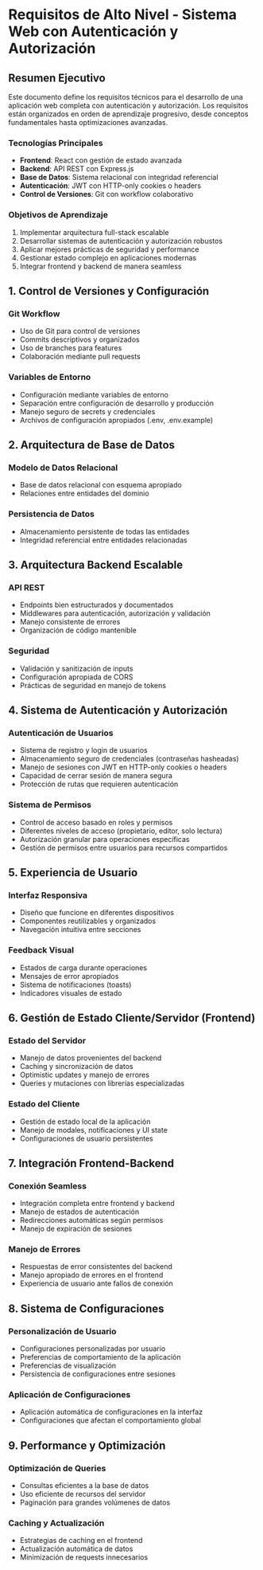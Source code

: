 # Requisitos de Alto Nivel - Sistema Web con Autenticación y Autorización

## Resumen Ejecutivo

Este documento define los requisitos técnicos para el desarrollo de una aplicación web completa con autenticación y autorización. Los requisitos están organizados en orden de aprendizaje progresivo, desde conceptos fundamentales hasta optimizaciones avanzadas.

### Tecnologías Principales

- **Frontend**: React con gestión de estado avanzada
- **Backend**: API REST con Express.js
- **Base de Datos**: Sistema relacional con integridad referencial
- **Autenticación**: JWT con HTTP-only cookies o headers
- **Control de Versiones**: Git con workflow colaborativo

### Objetivos de Aprendizaje

1. Implementar arquitectura full-stack escalable
2. Desarrollar sistemas de autenticación y autorización robustos
3. Aplicar mejores prácticas de seguridad y performance
4. Gestionar estado complejo en aplicaciones modernas
5. Integrar frontend y backend de manera seamless

## 1. Control de Versiones y Configuración

### Git Workflow

- Uso de Git para control de versiones
- Commits descriptivos y organizados
- Uso de branches para features
- Colaboración mediante pull requests

### Variables de Entorno

- Configuración mediante variables de entorno
- Separación entre configuración de desarrollo y producción
- Manejo seguro de secrets y credenciales
- Archivos de configuración apropiados (.env, .env.example)

## 2. Arquitectura de Base de Datos

### Modelo de Datos Relacional

- Base de datos relacional con esquema apropiado
- Relaciones entre entidades del dominio

### Persistencia de Datos

- Almacenamiento persistente de todas las entidades
- Integridad referencial entre entidades relacionadas

## 3. Arquitectura Backend Escalable

### API REST

- Endpoints bien estructurados y documentados
- Middlewares para autenticación, autorización y validación
- Manejo consistente de errores
- Organización de código mantenible

### Seguridad

- Validación y sanitización de inputs
- Configuración apropiada de CORS
- Prácticas de seguridad en manejo de tokens

## 4. Sistema de Autenticación y Autorización

### Autenticación de Usuarios

- Sistema de registro y login de usuarios
- Almacenamiento seguro de credenciales (contraseñas hasheadas)
- Manejo de sesiones con JWT en HTTP-only cookies o headers
- Capacidad de cerrar sesión de manera segura
- Protección de rutas que requieren autenticación

### Sistema de Permisos

- Control de acceso basado en roles y permisos
- Diferentes niveles de acceso (propietario, editor, solo lectura)
- Autorización granular para operaciones específicas
- Gestión de permisos entre usuarios para recursos compartidos

## 5. Experiencia de Usuario

### Interfaz Responsiva

- Diseño que funcione en diferentes dispositivos
- Componentes reutilizables y organizados
- Navegación intuitiva entre secciones

### Feedback Visual

- Estados de carga durante operaciones
- Mensajes de error apropiados
- Sistema de notificaciones (toasts)
- Indicadores visuales de estado

## 6. Gestión de Estado Cliente/Servidor (Frontend)

### Estado del Servidor

- Manejo de datos provenientes del backend
- Caching y sincronización de datos
- Optimistic updates y manejo de errores
- Queries y mutaciones con librerías especializadas

### Estado del Cliente

- Gestión de estado local de la aplicación
- Manejo de modales, notificaciones y UI state
- Configuraciones de usuario persistentes

## 7. Integración Frontend-Backend

### Conexión Seamless

- Integración completa entre frontend y backend
- Manejo de estados de autenticación
- Redirecciones automáticas según permisos
- Manejo de expiración de sesiones

### Manejo de Errores

- Respuestas de error consistentes del backend
- Manejo apropiado de errores en el frontend
- Experiencia de usuario ante fallos de conexión

## 8. Sistema de Configuraciones

### Personalización de Usuario

- Configuraciones personalizadas por usuario
- Preferencias de comportamiento de la aplicación
- Preferencias de visualización
- Persistencia de configuraciones entre sesiones

### Aplicación de Configuraciones

- Aplicación automática de configuraciones en la interfaz
- Configuraciones que afectan el comportamiento global

## 9. Performance y Optimización

### Optimización de Queries

- Consultas eficientes a la base de datos
- Uso eficiente de recursos del servidor
- Paginación para grandes volúmenes de datos

### Caching y Actualización

- Estrategias de caching en el frontend
- Actualización automática de datos
- Minimización de requests innecesarios
